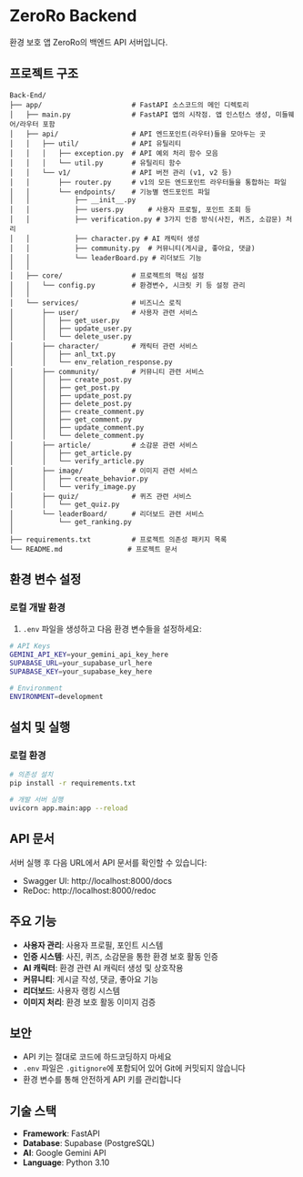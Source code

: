 # ZeroRo Backend

환경 보호 앱 ZeroRo의 백엔드 API 서버입니다.

## 프로젝트 구조

```
Back-End/
├── app/                      # FastAPI 소스코드의 메인 디렉토리
│   ├── main.py               # FastAPI 앱의 시작점. 앱 인스턴스 생성, 미들웨어/라우터 포함
│   ├── api/                  # API 엔드포인트(라우터)들을 모아두는 곳
│   │   ├── util/             # API 유틸리티
│   │   │   ├── exception.py  # API 예외 처리 함수 모음
│   │   │   └── util.py       # 유틸리티 함수
│   │   └── v1/               # API 버전 관리 (v1, v2 등)
│   │       ├── router.py     # v1의 모든 엔드포인트 라우터들을 통합하는 파일
│   │       └── endpoints/    # 기능별 엔드포인트 파일
│   │           ├── __init__.py
│   │           ├── users.py      # 사용자 프로필, 포인트 조회 등
│   │           ├── verification.py # 3가지 인증 방식(사진, 퀴즈, 소감문) 처리
│   │           ├── character.py # AI 캐릭터 생성
│   │           ├── community.py  # 커뮤니티(게시글, 좋아요, 댓글)
│   │           └── leaderBoard.py # 리더보드 기능
│   │
│   ├── core/                 # 프로젝트의 핵심 설정
│   │   └── config.py         # 환경변수, 시크릿 키 등 설정 관리
│   │
│   └── services/             # 비즈니스 로직
│       ├── user/             # 사용자 관련 서비스
│       │   ├── get_user.py
│       │   ├── update_user.py
│       │   └── delete_user.py
│       ├── character/        # 캐릭터 관련 서비스
│       │   ├── anl_txt.py
│       │   └── env_relation_response.py
│       ├── community/        # 커뮤니티 관련 서비스
│       │   ├── create_post.py
│       │   ├── get_post.py
│       │   ├── update_post.py
│       │   ├── delete_post.py
│       │   ├── create_comment.py
│       │   ├── get_comment.py
│       │   ├── update_comment.py
│       │   └── delete_comment.py
│       ├── article/          # 소감문 관련 서비스
│       │   ├── get_article.py
│       │   └── verify_article.py
│       ├── image/            # 이미지 관련 서비스
│       │   ├── create_behavior.py
│       │   └── verify_image.py
│       ├── quiz/             # 퀴즈 관련 서비스
│       │   └── get_quiz.py
│       └── leaderBoard/      # 리더보드 관련 서비스
│           └── get_ranking.py
│
├── requirements.txt          # 프로젝트 의존성 패키지 목록
└── README.md                # 프로젝트 문서
```

## 환경 변수 설정

### 로컬 개발 환경

1. `.env` 파일을 생성하고 다음 환경 변수들을 설정하세요:

```bash
# API Keys
GEMINI_API_KEY=your_gemini_api_key_here
SUPABASE_URL=your_supabase_url_here
SUPABASE_KEY=your_supabase_key_here

# Environment
ENVIRONMENT=development
```

## 설치 및 실행

### 로컬 환경

```bash
# 의존성 설치
pip install -r requirements.txt

# 개발 서버 실행
uvicorn app.main:app --reload
```

## API 문서

서버 실행 후 다음 URL에서 API 문서를 확인할 수 있습니다:

- Swagger UI: http://localhost:8000/docs
- ReDoc: http://localhost:8000/redoc

## 주요 기능

- **사용자 관리**: 사용자 프로필, 포인트 시스템
- **인증 시스템**: 사진, 퀴즈, 소감문을 통한 환경 보호 활동 인증
- **AI 캐릭터**: 환경 관련 AI 캐릭터 생성 및 상호작용
- **커뮤니티**: 게시글 작성, 댓글, 좋아요 기능
- **리더보드**: 사용자 랭킹 시스템
- **이미지 처리**: 환경 보호 활동 이미지 검증

## 보안

- API 키는 절대로 코드에 하드코딩하지 마세요
- `.env` 파일은 `.gitignore`에 포함되어 있어 Git에 커밋되지 않습니다
- 환경 변수를 통해 안전하게 API 키를 관리합니다

## 기술 스택

- **Framework**: FastAPI
- **Database**: Supabase (PostgreSQL)
- **AI**: Google Gemini API
- **Language**: Python 3.10
